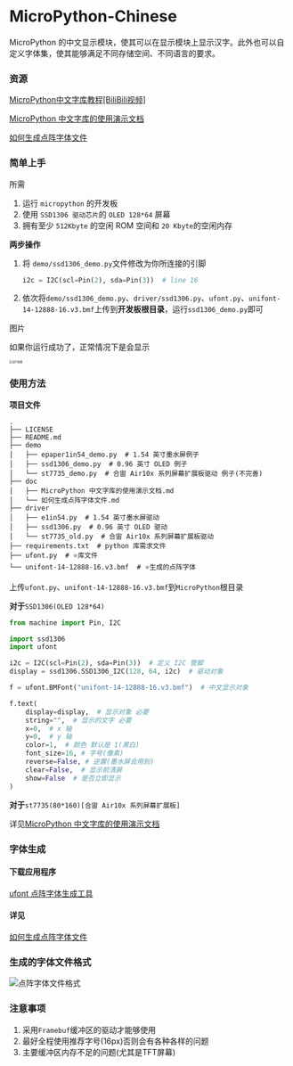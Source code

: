# MicroPython-Chinese

MicroPython 的中文显示模块，使其可以在显示模块上显示汉字。此外也可以自定义字体集，使其能够满足不同存储空间、不同语言的要求。

### 资源

[MicroPython中文字库教程[BiliBili视频]](https://www.bilibili.com/video/BV12B4y1B7Ff/)



[MicroPython 中文字库的使用演示文档](./doc/MicroPython%20中文字库的使用演示文档.md)

[如何生成点阵字体文件](https://github.com/AntonVanke/MicroPython_BitMap_Tools/blob/master/doc/如何生成点阵字体文件.md)

### 简单上手

所需

1. 运行 `micropython` 的开发板
2. 使用 `SSD1306 驱动芯片`的 `OLED 128*64` 屏幕
3. 拥有至少 `512Kbyte` 的空闲 ROM 空间和 `20 Kbyte`的空闲内存

**两步操作**

1. 将 `demo/ssd1306_demo.py`文件修改为你所连接的引脚

   ```python
   i2c = I2C(scl=Pin(2), sda=Pin(3))  # line 16
   ```

2. 依次将`demo/ssd1306_demo.py`、`driver/ssd1306.py`、`ufont.py`、`unifont-14-12888-16.v3.bmf`上传到**开发板根目录**，运行`ssd1306_demo.py`即可

图片

如果你运行成功了，正常情况下是会显示

   <img src="https://s1.ax1x.com/2022/07/31/vFBplT.jpg" alt="运行效果" style="zoom: 33%;" />

### 使用方法

**项目文件**

```shell
.
├── LICENSE
├── README.md
├── demo
│   ├── epaper1in54_demo.py  # 1.54 英寸墨水屏例子
│   ├── ssd1306_demo.py  # 0.96 英寸 OLED 例子
│   └── st7735_demo.py  # 合宙 Air10x 系列屏幕扩展板驱动 例子(不完善)
├── doc
│   ├── MicroPython 中文字库的使用演示文档.md
│   └── 如何生成点阵字体文件.md
├── driver
│   ├── e1in54.py  # 1.54 英寸墨水屏驱动
│   ├── ssd1306.py  # 0.96 英寸 OLED 驱动
│   └── st7735_old.py  # 合宙 Air10x 系列屏幕扩展板驱动
├── requirements.txt  # python 库需求文件
├── ufont.py  # ⭐库文件
└── unifont-14-12888-16.v3.bmf  # ⭐生成的点阵字体

```

上传`ufont.py`、`unifont-14-12888-16.v3.bmf`到`MicroPython`根目录

**对于**`SSD1306(OLED 128*64)`

```python
from machine import Pin, I2C

import ssd1306
import ufont

i2c = I2C(scl=Pin(2), sda=Pin(3))  # 定义 I2C 管脚
display = ssd1306.SSD1306_I2C(128, 64, i2c)  # 驱动对象

f = ufont.BMFont("unifont-14-12888-16.v3.bmf")  # 中文显示对象

f.text(
    display=display,  # 显示对象 必要
    string="",  # 显示的文字 必要
    x=0,  # x 轴
    y=0,  # y 轴
    color=1,  # 颜色 默认是 1(黑白)
    font_size=16, # 字号(像素)
    reverse=False, # 逆置(墨水屏会用到)
    clear=False,  # 显示前清屏
    show=False  # 是否立即显示
)
```

**对于**`st7735(80*160)[合宙 Air10x 系列屏幕扩展板]`

详见[MicroPython 中文字库的使用演示文档](/doc/MicroPython%20中文字库的使用演示文档.md)

### 字体生成

#### 下载应用程序

[ufont 点阵字体生成工具](https://github.com/AntonVanke/MicroPython_BitMap_Tools/releases/tag/v0.0.1)

#### 详见

[如何生成点阵字体文件](https://github.com/AntonVanke/MicroPython_BitMap_Tools/blob/master/doc/如何生成点阵字体文件.md)

### 生成的字体文件格式

![点阵字体文件格式](https://s1.ax1x.com/2022/07/31/vkQ9u6.jpg)

### 注意事项

1. 采用`Framebuf`缓冲区的驱动才能够使用
2. 最好全程使用推荐字号(16px)否则会有各种各样的问题
3. 主要缓冲区内存不足的问题(尤其是TFT屏幕)
